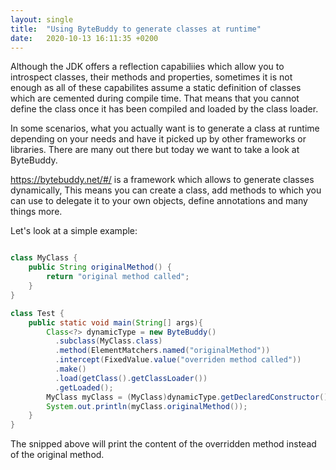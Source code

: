 ```yaml
---
layout: single
title:  "Using ByteBuddy to generate classes at runtime"
date:   2020-10-13 16:11:35 +0200
---
```


Although the JDK offers a reflection capabiliies which allow you to introspect classes, their methods and properties,
sometimes it is not enough as all of these capabilites assume a static definition of classes which are cemented during
compile time. That means that you cannot define the class once it has been compiled and loaded by the class loader. 

In some scenarios, what you actually want is to generate a class at runtime depending on your needs and have it picked up by 
other frameworks or libraries. There are many out there but today we want to take a look at ByteBuddy. 

https://bytebuddy.net/#/ is a framework which allows to generate classes dynamically, This means you can create a class,
add methods to which you can use to delegate it to your own objects, define annotations and many things more. 

Let's look at a simple example:

```java

class MyClass {
    public String originalMethod() {
        return "original method called";
    }
}

class Test {
    public static void main(String[] args){
        Class<?> dynamicType = new ByteBuddy()
          .subclass(MyClass.class)
          .method(ElementMatchers.named("originalMethod"))
          .intercept(FixedValue.value("overriden method called"))
          .make()
          .load(getClass().getClassLoader())
          .getLoaded();      
        MyClass myClass = (MyClass)dynamicType.getDeclaredConstructor().newInstance();
        System.out.println(myClass.originalMethod());
    }
}
```
The snipped above will print the content of the overridden method instead of the original method.